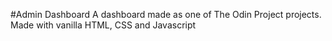 #Admin Dashboard
A dashboard made as one of The Odin Project projects. Made with vanilla HTML, CSS and Javascript